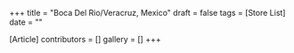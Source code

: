 +++
title = "Boca Del Rio/Veracruz, Mexico"
draft = false
tags = [Store List]
date = ""

[Article]
contributors = []
gallery = []
+++